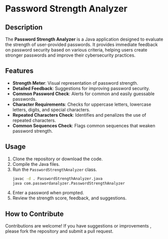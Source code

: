 
# Password Strength Analyzer

## Description

The **Password Strength Analyzer** is a Java application designed to evaluate the strength of user-provided passwords. It provides immediate feedback on password security based on various criteria, helping users create stronger passwords and improve their cybersecurity practices.

## Features

- **Strength Meter**: Visual representation of password strength.
- **Detailed Feedback**: Suggestions for improving password security.
- **Common Password Check**: Alerts for common and easily guessable passwords.
- **Character Requirements**: Checks for uppercase letters, lowercase letters, digits, and special characters.
- **Repeated Characters Check**: Identifies and penalizes the use of repeated characters.
- **Common Sequences Check**: Flags common sequences that weaken password strength.

## Usage

1. Clone the repository or download the code.
2. Compile the Java files.
3. Run the `PasswordStrengthAnalyzer` class.
     ```bash
     javac -d . PasswordStrengthAnalyzer.java
     java com.passwordanalyzer.PasswordStrengthAnalyzer

5. Enter a password when prompted.
6. Review the strength score, feedback, and suggestions.

## How to Contribute

Contributions are welcome! If you have suggestions or improvements , please fork the repository and submit a pull request.
